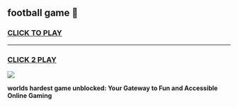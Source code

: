 
## football game 👋
<h3>
<a href="https://premium.freeplayer.one?title=football_game&ref=13F">CLICK TO PLAY</a></h3>
<hr>

<h3>
<a href="https://premium.freeplayer.one?title=football_game&ref=13F">CLICK 2 PLAY</a>
  
</h3>

<a href="https://premium.freeplayer.one?title=football_game&ref=12F/"><img src="https://clearcache.store/games.png"></a>


**worlds hardest game unblocked: Your Gateway to Fun and Accessible Online Gaming**
